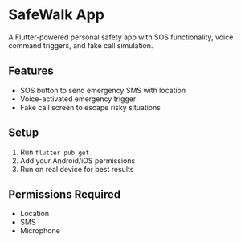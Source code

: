 # SafeWalk App

A Flutter-powered personal safety app with SOS functionality, voice command triggers, and fake call simulation.

## Features
- SOS button to send emergency SMS with location
- Voice-activated emergency trigger
- Fake call screen to escape risky situations

## Setup
1. Run `flutter pub get`
2. Add your Android/iOS permissions
3. Run on real device for best results

## Permissions Required
- Location
- SMS
- Microphone